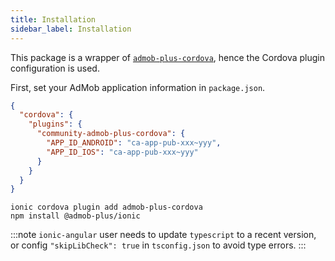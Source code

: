```yaml
---
title: Installation
sidebar_label: Installation
---
```


This package is a wrapper of [`admob-plus-cordova`](/docs/cordova), hence the Cordova plugin configuration is used.

First, set your AdMob application information in `package.json`.

```json title="package.json" {4-7}
{
  "cordova": {
    "plugins": {
      "community-admob-plus-cordova": {
        "APP_ID_ANDROID": "ca-app-pub-xxx~yyy",
        "APP_ID_IOS": "ca-app-pub-xxx~yyy"
      }
    }
  }
}
```

```shell
ionic cordova plugin add admob-plus-cordova
npm install @admob-plus/ionic
```

:::note
`ionic-angular` user needs to update `typescript` to a recent version, or config `"skipLibCheck": true` in `tsconfig.json` to avoid type errors.
:::
